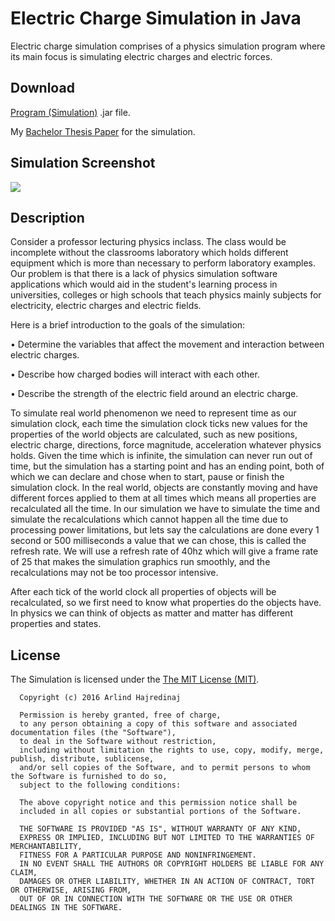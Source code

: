 # Electric Charge Simulation in Java
Electric charge simulation comprises of a physics simulation program where its main focus is simulating electric charges and electric forces.

Download
--------
[Program (Simulation)](https://raw.githubusercontent.com/arlindiDev/ElectricChargeSimulation/master/app/out/artifacts/app_jar/app.jar) .jar file.

My [Bachelor Thesis Paper](https://raw.githubusercontent.com/arlindiDev/ElectricChargeSimulation/master/thesis.docx) for the simulation.

Simulation Screenshot
--------
![](https://raw.githubusercontent.com/arlindiDev/ElectricChargeSimulation/master/simulation.png)


Description
--------
Consider a professor lecturing physics inclass. The class would be incomplete without the classrooms laboratory which holds different equipment which is more than necessary to perform laboratory examples. Our problem is that there is a lack of physics simulation software applications which would aid in the student's learning process in universities, colleges or high schools that teach physics mainly subjects for electricity, electric charges and electric fields.

Here is a brief introduction to the goals of the simulation:

•	Determine the variables that affect the movement and interaction between electric charges.

•	Describe how charged bodies will interact with each other.

•	Describe the strength of the electric field around an electric charge.

To simulate real world phenomenon we need to represent time as our simulation clock, each time the simulation clock ticks new values for the properties of the world objects are calculated, such as new positions, electric charge, directions, force magnitude, acceleration whatever physics holds. 
Given the time which is infinite, the simulation can never run out of time, but the simulation has a starting point and has an ending point,  both of which we can declare and chose when to start, pause or finish the simulation clock. In the real world, objects are constantly moving and have different forces applied to them at all times which means all properties are recalculated all the time. In our simulation we have to simulate the time and simulate the recalculations which cannot happen all the time due to processing power limitations, but lets say the calculations are done every 1 second or 500 milliseconds a value that we can chose, this is called the refresh rate. We will use a refresh rate of 40hz which will give a frame rate of 25 that makes the simulation graphics run smoothly, and the recalculations may not be too processor intensive.

After each tick of the world clock all properties of objects will be recalculated, so we first need to know what properties do the objects have. In physics we can think of objects as matter and matter has different properties and states. 

License
--------
The Simulation is licensed under the [The MIT License (MIT)](https://opensource.org/licenses/MIT).
```
  Copyright (c) 2016 Arlind Hajredinaj

  Permission is hereby granted, free of charge,
  to any person obtaining a copy of this software and associated documentation files (the "Software"),
  to deal in the Software without restriction,
  including without limitation the rights to use, copy, modify, merge, publish, distribute, sublicense,
  and/or sell copies of the Software, and to permit persons to whom the Software is furnished to do so,
  subject to the following conditions:

  The above copyright notice and this permission notice shall be
  included in all copies or substantial portions of the Software.

  THE SOFTWARE IS PROVIDED "AS IS", WITHOUT WARRANTY OF ANY KIND,
  EXPRESS OR IMPLIED, INCLUDING BUT NOT LIMITED TO THE WARRANTIES OF MERCHANTABILITY,
  FITNESS FOR A PARTICULAR PURPOSE AND NONINFRINGEMENT.
  IN NO EVENT SHALL THE AUTHORS OR COPYRIGHT HOLDERS BE LIABLE FOR ANY CLAIM,
  DAMAGES OR OTHER LIABILITY, WHETHER IN AN ACTION OF CONTRACT, TORT OR OTHERWISE, ARISING FROM,
  OUT OF OR IN CONNECTION WITH THE SOFTWARE OR THE USE OR OTHER DEALINGS IN THE SOFTWARE.
```
